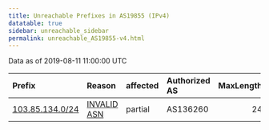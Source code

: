 ```yaml
---
title: Unreachable Prefixes in AS19855 (IPv4)
datatable: true
sidebar: unreachable_sidebar
permalink: unreachable_AS19855-v4.html
---
```


Data as of 2019-08-11 11:00:00 UTC


<div class="datatable-begin"></div>

| Prefix                                                   | Reason                                                                                                 | affected   | Authorized AS   |   MaxLength | Anchor                                       |   unreachable /24s |
|:---------------------------------------------------------|:-------------------------------------------------------------------------------------------------------|:-----------|:----------------|------------:|:---------------------------------------------|-------------------:|
| [103.85.134.0/24](https://stat.ripe.net/103.85.134.0/24) | [INVALID ASN](https://rpki-validator.ripe.net/announcement-preview?asn=AS19855&prefix=103.85.134.0/24) | partial    | AS136260        |          24 | [APNIC](unreachable_APNIC_RPKI_Root-v4.html) |                  1 |

<div class="datatable-end"></div>